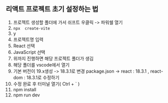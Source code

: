 ## 리액트 프로젝트 초기 설정하는 법
1. 프로젝트 생성할 폴더에 가서 쉬프트 우클릭 -> 파워쉘 열기
2. ```npx  create-vite```
3. y
4. 프로젝트명 입력
5. React 선택
6. JavaScript 선택
7. 위까지 진행하면 해당 프로젝트 폴더가 생김
8. 해당 폴더를 vscode에서 열기
9. 기본 버전이 19.x생성 -> 18.3.1로 변경
    package.json -> react : 18.3.1 , react-dom : 18.3.1로 수정하기
10. 수정 완료 후 터미널 열기( Ctrl + ` )
11. npm install
12. npm run dev